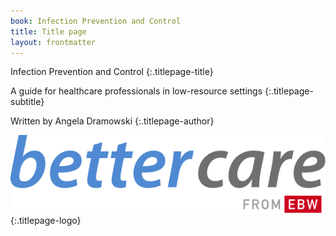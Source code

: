 ```yaml
---
book: Infection Prevention and Control
title: Title page
layout: frontmatter
---
```


Infection Prevention and Control
{:.titlepage-title}

A guide for healthcare professionals in low-resource settings
{:.titlepage-subtitle}

Written by Angela Dramowski
{:.titlepage-author}

![Bettercare logo][logo]{:.titlepage-logo}

[logo]: images/bettercare-logo.svg "Bettercare logo"
